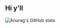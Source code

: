 ## Hi y'll
![Anurag's GitHub stats](https://github-readme-stats.vercel.app/api?username=amartinezbrito1&show_icons=true&theme=radical)
<!--
**amartinezbrito1/amartinezbrito1** is a ✨ _special_ ✨ repository because its `README.md` (this file) appears on your GitHub profile.

Here are some ideas to get you started:

- 🔭 I’m currently working on ...
- 🌱 I’m currently learning ...
- 👯 I’m looking to collaborate on ...
- 🤔 I’m looking for help with ...
- 💬 Ask me about ...
- 📫 How to reach me: ...
- 😄 Pronouns: ...
- ⚡ Fun fact: ...
-->
